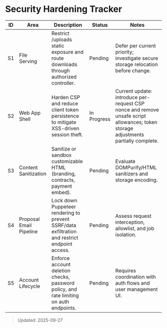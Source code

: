 # Security Hardening Tracker

| ID | Area | Description | Status | Notes |
| --- | --- | --- | --- | --- |
| S1 | File Serving | Restrict /uploads static exposure and route downloads through authorized controller. | Pending | Defer per current priority; investigate secure storage relocation before change. |
| S2 | Web App Shell | Harden CSP and reduce client token persistence to mitigate XSS-driven session theft. | In Progress | Current update: introduce per-request CSP nonce and remove unsafe script allowances; token storage adjustments partially complete. |
| S3 | Content Sanitization | Sanitize or sandbox customizable HTML (branding, contracts, payment embed). | Pending | Evaluate DOMPurify/HTML sanitizers and storage encoding. |
| S4 | Proposal Email Pipeline | Lock down Puppeteer rendering to prevent SSRF/data exfiltration and restrict endpoint access. | Pending | Assess request interception, allowlist, and job isolation. |
| S5 | Account Lifecycle | Enforce account deletion checks, password policy, and rate limiting on auth endpoints. | Pending | Requires coordination with auth flows and user management UI. |

> Updated: 2025-09-27
